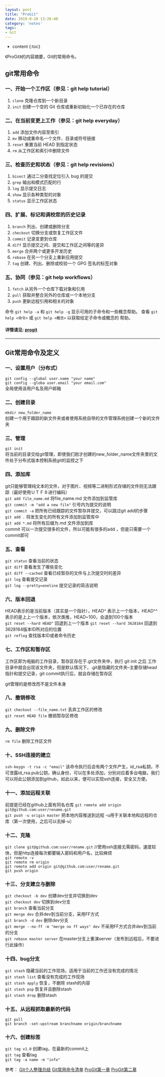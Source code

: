 ```yaml
---
layout: post
title: "ProGit"
date: 2019-8-18 13:26:40
category: 'notes'
tags:
- Git
---
```

* content
{:toc}

《ProGit》的内容摘要，Git的常用命令。


















## git常用命令
 
### 一、开始一个工作区（参见：git help tutorial）  

1. `clone`      克隆仓库到一个新目录
2. `init`       创建一个空的 Git 仓库或重新初始化一个已存在的仓库


### 二、在当前变更上工作（参见：git help everyday）  

1. `add`        添加文件内容至索引
2. `mv`         移动或重命名一个文件、目录或符号链接
3. `reset`      重置当前 HEAD 到指定状态
4. `rm`         从工作区和索引中删除文件


### 三、检查历史和状态（参见：git help revisions）  

1. `bisect`     通过二分查找定位引入 bug 的提交
2. `grep`       输出和模式匹配的行
3. `log`        显示提交日志
4. `show`       显示各种类型的对象
5. `status`     显示工作区状态


### 四、扩展、标记和调校您的历史记录  

1. `branch`     列出、创建或删除分支
2. `checkout`   切换分支或恢复工作区文件
3. `commit`     记录变更到仓库
4. `diff`       显示提交之间、提交和工作区之间等的差异
5. `merge`      合并两个或更多开发历史
6. `rebase`     在另一个分支上重新应用提交
7. `tag`        创建、列出、删除或校验一个 GPG 签名的标签对象


### 五、协同（参见：git help workflows）  

1. `fetch`      从另外一个仓库下载对象和引用
2. `pull`       获取并整合另外的仓库或一个本地分支
3. `push`       更新远程引用和相关的对象


命令 `git help -a` 和 `git help -g` 显示可用的子命令和一些概念帮助。
查看 `git help <命令>` 或 `git help <概念>` 以获取给定子命令或概念的
帮助。


#### 详情请见: [progit](https://gitee.com/progit/)   

------

## Git常用命令及定义

### 一、设置用户（分布式）
`git config --global user.name "your name"`  
`git config --globa user.email "your email.com"`  
全局使用该用户名及用户邮箱  

### 二、创建目录
`mkdir new_folder_name`  
创建一个用于跟踪的新文件夹或者使用系统自带的文件管理系统创建一个新的文件夹  

### 三、管理
`git init`  
将当前的目录交给git管理，即使我们刚才创建的new_folder_name文件夹里的文件处于分布式版本控制系统git的监控之下  

### 四、添加库
git只能够管理纯文本的文件，对于图片、视频等二进制形式存储的文件则无法跟踪（最好使用ＵＴＦ８进行编码）  
`git add file_name.md` 将file_name.md 文件添加到监管库  
`git commit -m "add a new file"` 引号内为提交的说明  
`git commit -a` 把所有已经跟踪的文件暂存并提交，可以跳过git add的步骤  
`git add .` 将发生变化的所有文件添加到监管库中  
`git add *.md` 将所有后缀为.md 文件添加到库   
commit 可以一次提交很多的文件，所以可能有很多的add ，但是只需要一个commit即可  

### 五、查看
`git status` 查看当前的状态  
`git diff` 查看发生了哪些变化  
`git diff --cached` 查看已经暂存的文件与上次提交时的差异  
`git log` 查看提交记录  
`git log --pretty=oneline` 提交记录的简洁说明  

### 六、版本回退
HEAD表示的是当前版本（其实是一个指针），HEAD^ 表示上一个版本，HEAD^^表示的是上上一个版本，依次类推，HEAD~100，会退到100个版本  
`git reset --hard HEAD^` 回退到上一个版本
`git reset --hard 3628164` 回退到3628164版本ID所对应的位置  
`git reflog` 查找版本ID或者命令历史  

### 七、工作区和暂存区
工作区即为电脑的工作目录，暂存区存在于.git文件夹中，执行 git init 之后 工作目录中就会出现该文件夹，但是默认情况下，.git是隐藏的文件夹–主要存储head指针和提交记录，git commit执行后，就会存储在暂存区  

git管理的是修改而不是文件本身  

### 八、撤销修改
`git checkout --file_name.txt` 丢弃工作区的修改  
`git reset HEAD file` 撤销暂存区修改  

### 九、删除文件
`rm file` 删除工作区文件  

### 十、SSH连接的建立
`ssh-keygn -t rsa -c "email"` 该命令执行后会有两个文件产生，id_rsa私钥，不可泄露id_rsa.pub公钥，确认身份，可以在多处添加，分别对应着多台电脑，我们可以将此公钥添加到github，如此以来，便可以实现ssh连接，安全又方便。  

### 十一、添加远程关联
前提是已经在github上面有同名仓库
`git remote add origin git@github.com:user/rename.git`  
`git push -u origin master` 把本地内容推送到远程 -u用于关联本地和远程的仓库（第一次使用，之后可以去掉-u）  

### 十二、克隆
`git clone git@github.com:user/rename.git` //使用ssh连接无需密码，速度较快，但是http连接每次都要输入密码和用户名，比较麻烦  
`git remote -v`  
`git remote rm origin`  
`git remote add origin git@github.com:user/rename.git
`  
`git push origin`  

### 十三、分支建立与删除
`git checkout -b dev` 创建dev分支并切换到dev  
`git checkout dev` 切换到dev分支  
`git branch` 查看当前分支  
`git merge dev` 合并dev到当前分支，采用FF方式  
`git branch -d dev` 删除dev分支  
`git merge --no-ff -m "merge no ff ways" dev` 不采用FF方式合并dev到当前的分支  
`git rebase master server` 在master分支上重演server（发布到远程后，不要进行此操作）  

### 十四、bug分支
`git stash`  隐藏当前的工作现场，适用于当前的工作还没有完成的情况  
`git stash list` 查看没有完成的工作现场  
`git stash apply` 恢复，不删除 stash的内容  
`git stash pop` 恢复并且删除stash  
`git stash drop` 删除stash  

### 十五、从远程抓取最新的代码
`git pull`  
`git branch -set-upstream branchname origin/branchname
`  

### 十六、创建标签
`git tag v1.0` 创建tag，在最新的commit上  
`git tag` 查看tag  
`git tag -a name -m "info"`


参考：
[Git个人整理总结](https://victorfengming.github.io/2019/08/progit-min/)
[Git常用命令清单](https://blog.csdn.net/shimazhuge/article/details/52759429)
[ProGit第一章](https://ttk1907.github.io/2019/08/17/ProGit-learning-notes-one/)
[ProGit第二章](https://ttk1907.github.io/2019/08/19/ProGit-learning-notes-two/)




